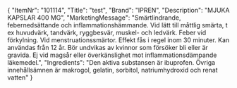 {
  "ItemNr": "101114",
  "Title": "test",
  "Brand": "IPREN",
  "Description": "MJUKA KAPSLAR 400 MG",
  "MarketingMessage": "Smärtlindrande, febernedsättande och inflammationshämmande. Vid lätt till måttlig smärta, t ex huvudvärk, tandvärk, ryggbesvär, muskel- och ledvärk. Feber vid förkylning. Vid menstruationssmärtor. Effekt fås i regel inom 30 minuter. Kan användas från 12 år. Bör undvikas av kvinnor som försöker bli eller är gravida. Ej vid magsår eller överkänslighet mot inflammationsdämpande läkemedel.",
  "Ingredients": "Den aktiva substansen är ibuprofen. Övriga innehållsämnen är makrogol, gelatin, sorbitol, natriumhydroxid och renat vatten"
}